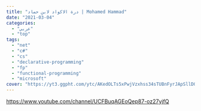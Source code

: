 ```yaml
---
title: "درة الاكواد لابن حماد | Mohamed Hammad"
date: "2021-03-04"
categories:
  - "عربي"
  - "top"
tags:
  - "net"
  - "c#"
  - "cs"
  - "declarative-programming"
  - "fp"
  - "functional-programming"
  - "microsoft"
cover: "https://yt3.ggpht.com/ytc/AKedOLTs5xPwjVzxhss34sTUBnFyrJApSllD0pa3oQaOhw=s88-c-k-c0x00ffffff-no-rj"
---
```


https://www.youtube.com/channel/UCFBuqAGEoQep87-oz27yjfQ
